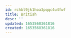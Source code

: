 ```yaml
---
id: rchbl9jk1hoa3pqqc4u4fwf
title: British
desc: ''
updated: 1653568361816
created: 1653568361816
---
```


